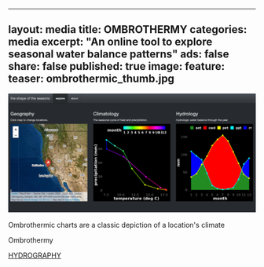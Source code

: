 
---
layout: media
title: OMBROTHERMY
categories: media
excerpt: "An online tool to explore seasonal water balance patterns"
ads: false
share: false
published: true
image:
  feature:
  teaser: ombrothermic_thumb.jpg
---




![app screenshot](/images/ombrothermic.png)

Ombrothermic charts are a classic depiction of a location's climate

Ombrothermy


[HYDROGRAPHY](http://matthewkling.net/shiny/seasons/) 


